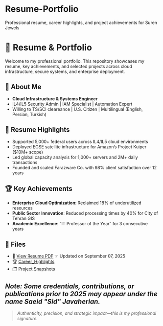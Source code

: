 # Resume-Portfolio
Professional resume, career highlights, and project achievements for Suren Jewels

# 📄 Resume & Portfolio

Welcome to my professional portfolio. This repository showcases my resume, key achievements, and selected projects across cloud infrastructure, secure systems, and enterprise deployment.

## 🧠 About Me
- **Cloud Infrastructure & Systems Engineer**
- IL4/IL5 Security Admin | IAM Specialist | Automation Expert
- Willing to TS/SCI cleareance | U.S. Citizen | Multilingual (English, Persian, Turkish)

## 📌 Resume Highlights
- Supported 5,000+ federal users across IL4/IL5 cloud environments
- Deployed EGSE satellite infrastructure for Amazon’s Project Kuiper ($10M+ scope)
- Led global capacity analysis for 1,000+ servers and 2M+ daily transactions
- Founded and scaled Farazware Co. with 98% client satisfaction over 12 years

## 🏆 Key Achievements
- **Enterprise Cloud Optimization**: Reclaimed 18% of underutilized resources
- **Public Sector Innovation**: Reduced processing times by 40% for City of Tehran GIS
- **Academic Excellence**: “IT Professor of the Year” for 3 consecutive years

## 📁 Files
- 🔎 [View Resume PDF](./SurenJewels_Resume.pdf) ☞ Updated on September 07, 2025
- 🏆 [Career_Highlights](https://github.com/Suren-Jewels/Resume-Portfolio/blob/main/Career_Highlights.md)
- 🗂️ [Project Snapshots](https://github.com/Suren-Jewels/Projects)

*Note: Some credentials, contributions, or publications prior to 2025 may appear under the name Saeid "Sid" Javaherian.*
---

> *Authenticity, precision, and strategic impact—this is my professional signature.*
